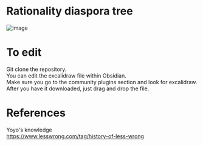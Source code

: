 # Rationality diaspora tree
![image](https://github.com/exanova-y/rat_lore/assets/52893812/a6960269-8fde-41c2-be65-e2d07058352d)

# To edit
Git clone the repository.   
You can edit the excalidraw file within Obsidian.    
Make sure you go to the community plugins section and look for excalidraw.   
After you have it downloaded, just drag and drop the file.   


# References   
Yoyo's knowledge   
https://www.lesswrong.com/tag/history-of-less-wrong
